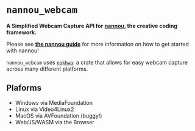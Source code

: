 # `nannou_webcam`

**A Simplified Webcam Capture API for** [**nannou**](https://nannou.cc)**, the creative coding
framework.**

Please see [**the nannou guide**](https://guide.nannou.cc) for more information
on how to get started with nannou!

`nannou_webcam` uses [`nokhwa`](https://crates.io/crates/nokhwa): a crate that allows for easy webcam capture across many different platforms. 

## Plaforms
- Windows via MediaFoundation
- Linux via Video4Linux2
- MacOS via AVFoundation (buggy!)
- Web/JS/WASM via the Browser
